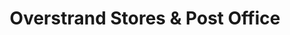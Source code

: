 ---
title: "Overstrand Stores & Post Office"
url: /cromer/overstrand-stores-und-post-office/
shop: Lebensmittel
---